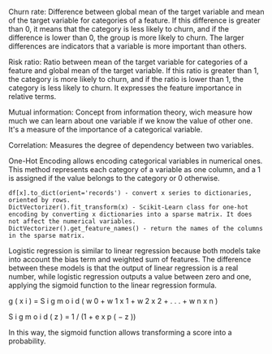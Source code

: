 

 Churn rate: Difference between global mean of the target variable and mean of the target variable for categories of a feature. If this difference is greater than 0, it means that the category is less likely to churn, and if the difference is lower than 0, the group is more likely to churn. The larger differences are indicators that a variable is more important than others.
 
 Risk ratio: Ratio between mean of the target variable for categories of a feature and global mean of the target variable. If this ratio is greater than 1, the category is more likely to churn, and if the ratio is lower than 1, the category is less likely to churn. It expresses the feature importance in relative terms.

 Mutual information: Concept from information theory, wich measure how much we can learn about one variable if we know the value of other one. It's a measure of the importance of a categorical variable.

 Correlation: Measures the degree of dependency between two variables.

 One-Hot Encoding allows encoding categorical variables in numerical ones. This method represents each category of a variable as one column, and a 1 is assigned if the value belongs to the category or 0 otherwise.


    df[x].to_dict(orient='records') - convert x series to dictionaries, oriented by rows.
    DictVectorizer().fit_transform(x) - Scikit-Learn class for one-hot encoding by converting x dictionaries into a sparse matrix. It does not affect the numerical variables.
    DictVectorizer().get_feature_names() - return the names of the columns in the sparse matrix.

Logistic regression is similar to linear regression because both models take into account the bias term and weighted sum of features. The difference between these models is that the output of linear regression is a real number, while logistic regression outputs a value between zero and one, applying the sigmoid function to the linear regression formula.

g ( x i ) = S i g m o i d ( w 0 + w 1 x 1 + w 2 x 2 + . . . + w n x n )

S i g m o i d ( z ) = 1 / (1 + e x p ( − z ))

In this way, the sigmoid function allows transforming a score into a probability.

